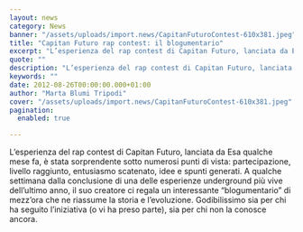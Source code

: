 ```yaml
---
layout: news
category: News
banner: "/assets/uploads/import.news/CapitanFuturoContest-610x381.jpeg"
title: "Capitan Futuro rap contest: il blogumentario"
excerpt: "L’esperienza del rap contest di Capitan Futuro, lanciata da Esa qualche mese fa, è stata sorprendente sotto numerosi punti di vista: partecipazione, livello raggiunto, entusiasmo scatenato, idee e spunti generati. A qualche settimana dalla conclusione di una delle esperienze underground più vive dell’ultimo anno, il suo creatore ci regala un interessante “blogumentario” di mezz’ora che [&hellip"
quote: ""
description: "L’esperienza del rap contest di Capitan Futuro, lanciata da Esa qualche mese fa, è stata sorprendente sotto numerosi punti di vista: partecipazione, livello raggiunto, entusiasmo scatenato, idee e spunti generati. A qualche settimana dalla conclusione di una delle esperienze underground più vive dell’ultimo anno, il suo creatore ci regala un interessante “blogumentario” di mezz’ora che [&hellip"
keywords: ""
date: 2012-08-26T00:00:00.000+01:00
author: "Marta Blumi Tripodi"
cover: "/assets/uploads/import.news/CapitanFuturoContest-610x381.jpeg"
pagination:
  enabled: true

---
```


L’esperienza del rap contest di Capitan Futuro, lanciata da Esa qualche mese fa, è stata sorprendente sotto numerosi punti di vista: partecipazione, livello raggiunto, entusiasmo scatenato, idee e spunti generati. A qualche settimana dalla conclusione di una delle esperienze underground più vive dell’ultimo anno, il suo creatore ci regala un interessante “blogumentario” di mezz’ora che ne riassume la storia e l’evoluzione. Godibilissimo sia per chi ha seguito l’iniziativa (o vi ha preso parte), sia per chi non la conosce ancora.

  